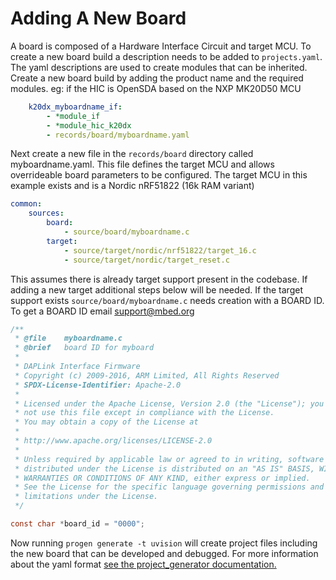 # Adding A New Board
A board is composed of a Hardware Interface Circuit and target MCU. To create a new board build a description needs to be added to `projects.yaml`. The yaml descriptions are used to create modules that can be inherited. Create a new board build by adding the product name and the required modules. eg: if the HIC is OpenSDA based on the NXP MK20D50 MCU

```yaml
    k20dx_myboardname_if:
        - *module_if
        - *module_hic_k20dx
        - records/board/myboardname.yaml
```

Next create a new file in the `records/board` directory called myboardname.yaml. This file defines the target MCU and allows overrideable board parameters to be configured. The target MCU in this example exists and is a Nordic nRF51822 (16k RAM variant)

```yaml
common:
    sources:
        board:
            - source/board/myboardname.c
        target:
            - source/target/nordic/nrf51822/target_16.c
            - source/target/nordic/target_reset.c
```

This assumes there is already target support present in the codebase. If adding a new target additional steps below will be needed. If the target support exists `source/board/myboardname.c` needs creation with a BOARD ID. To get a BOARD ID email support@mbed.org
```c
/**
 * @file    myboardname.c
 * @brief   board ID for myboard
 *
 * DAPLink Interface Firmware
 * Copyright (c) 2009-2016, ARM Limited, All Rights Reserved
 * SPDX-License-Identifier: Apache-2.0
 *
 * Licensed under the Apache License, Version 2.0 (the "License"); you may
 * not use this file except in compliance with the License.
 * You may obtain a copy of the License at
 *
 * http://www.apache.org/licenses/LICENSE-2.0
 *
 * Unless required by applicable law or agreed to in writing, software
 * distributed under the License is distributed on an "AS IS" BASIS, WITHOUT
 * WARRANTIES OR CONDITIONS OF ANY KIND, either express or implied.
 * See the License for the specific language governing permissions and
 * limitations under the License.
 */

const char *board_id = "0000";
```

Now running `progen generate -t uvision` will create project files including the new board that can be developed and debugged. For more information about the yaml format [see the project_generator documentation.](https://github.com/project-generator/project_generator/wiki/Getting_started)